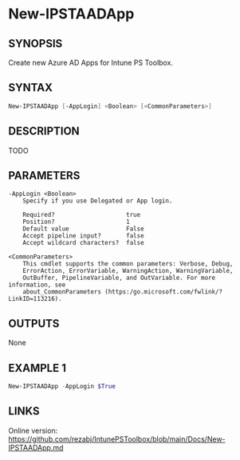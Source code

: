 ﻿# New-IPSTAADApp

## SYNOPSIS 
Create new Azure AD Apps for Intune PS Toolbox.

## SYNTAX
```Powershell
New-IPSTAADApp [-AppLogin] <Boolean> [<CommonParameters>]
```
## DESCRIPTION
TODO
## PARAMETERS

    -AppLogin <Boolean>
        Specify if you use Delegated or App login.
        
        Required?                    true
        Position?                    1
        Default value                False
        Accept pipeline input?       false
        Accept wildcard characters?  false
        
    <CommonParameters>
        This cmdlet supports the common parameters: Verbose, Debug,
        ErrorAction, ErrorVariable, WarningAction, WarningVariable,
        OutBuffer, PipelineVariable, and OutVariable. For more information, see 
        about_CommonParameters (https:/go.microsoft.com/fwlink/?LinkID=113216). 
    




## OUTPUTS
None
## EXAMPLE 1
```Powershell
New-IPSTAADApp -AppLogin $True
```
## LINKS 
Online version: https://github.com/rezabj/IntunePSToolbox/blob/main/Docs/New-IPSTAADApp.md

